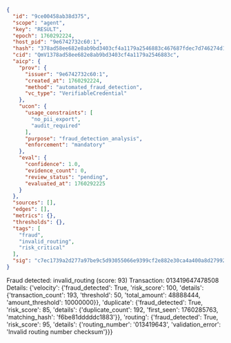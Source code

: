```json
{
  "id": "9ce00458ab38d375",
  "scope": "agent",
  "key": "RESULT",
  "epoch": 1760292224,
  "host_pid": "9e6742732c60:1",
  "hash": "378ad58ee682e8ab9bd3403cf4a1179a2546883c467687fdec7d746274d13443",
  "cid": "QmV1378ad58ee682e8ab9bd3403cf4a1179a2546883c",
  "aicp": {
    "prov": {
      "issuer": "9e6742732c60:1",
      "created_at": 1760292224,
      "method": "automated_fraud_detection",
      "vc_type": "VerifiableCredential"
    },
    "ucon": {
      "usage_constraints": [
        "no_pii_export",
        "audit_required"
      ],
      "purpose": "fraud_detection_analysis",
      "enforcement": "mandatory"
    },
    "eval": {
      "confidence": 1.0,
      "evidence_count": 0,
      "review_status": "pending",
      "evaluated_at": 1760292225
    }
  },
  "sources": [],
  "edges": [],
  "metrics": {},
  "thresholds": {},
  "tags": [
    "fraud",
    "invalid_routing",
    "risk_critical"
  ],
  "sig": "c7ec1739a2d277a97be9c5d93055066e9399cf2e882e30ca4a400a8d27992e74"
}
```

Fraud detected: invalid_routing (score: 93)
Transaction: 013419647478508
Details: {'velocity': {'fraud_detected': True, 'risk_score': 100, 'details': {'transaction_count': 193, 'threshold': 50, 'total_amount': 48888444, 'amount_threshold': 10000000}}, 'duplicate': {'fraud_detected': True, 'risk_score': 85, 'details': {'duplicate_count': 192, 'first_seen': 1760285763, 'matching_hash': 'f6be81dddddc1883'}}, 'routing': {'fraud_detected': True, 'risk_score': 95, 'details': {'routing_number': '013419643', 'validation_error': 'Invalid routing number checksum'}}}